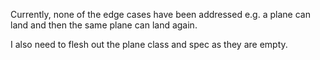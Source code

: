 Currently, none of the edge cases have been addressed e.g. a plane can land and then the same plane
can land again.

I also need to flesh out the plane class and spec as they are empty.

